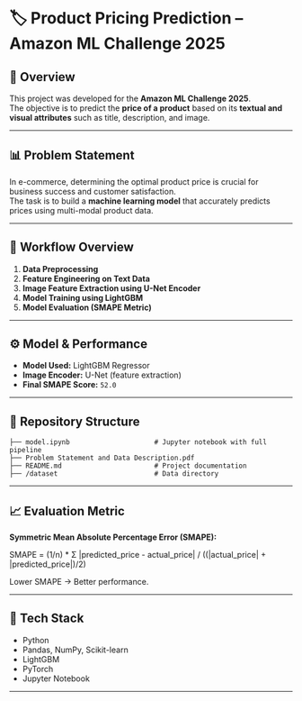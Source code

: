 # 🏷️ Product Pricing Prediction – Amazon ML Challenge 2025

## 📘 Overview
This project was developed for the **Amazon ML Challenge 2025**.  
The objective is to predict the **price of a product** based on its **textual and visual attributes** such as title, description, and image.  

---

## 📊 Problem Statement
In e-commerce, determining the optimal product price is crucial for business success and customer satisfaction.  
The task is to build a **machine learning model** that accurately predicts prices using multi-modal product data.

---

## 🧠 Workflow Overview
1. **Data Preprocessing**  
2. **Feature Engineering on Text Data**  
3. **Image Feature Extraction using U-Net Encoder**  
4. **Model Training using LightGBM**  
5. **Model Evaluation (SMAPE Metric)**  

---

## ⚙️ Model & Performance
- **Model Used:** LightGBM Regressor  
- **Image Encoder:** U-Net (feature extraction)  
- **Final SMAPE Score:** `52.0`  


---

## 📂 Repository Structure
```
├── model.ipynb                     # Jupyter notebook with full pipeline
├── Problem Statement and Data Description.pdf
├── README.md                       # Project documentation
├── /dataset                        # Data directory
```

---

## 📈 Evaluation Metric
**Symmetric Mean Absolute Percentage Error (SMAPE):**

SMAPE = (1/n) * Σ |predicted_price - actual_price| / ((|actual_price| + |predicted_price|)/2)


Lower SMAPE → Better performance.

---

## 🧰 Tech Stack
- Python  
- Pandas, NumPy, Scikit-learn  
- LightGBM  
- PyTorch   
- Jupyter Notebook  

---
